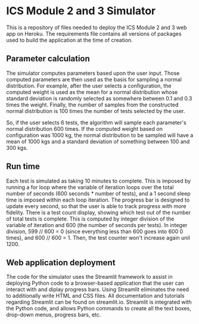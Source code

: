 # ICS Module 2 and 3 Simulator
This is a repository of files needed to deploy the ICS Module 2 and 3 web app on Heroku. The requirements file contains all versions of packages used to build the application at the time of creation.

## Parameter calculation
The simulator computes parameters based upon the user input. Those computed parameters are then used as the basis for sampling a normal distribution. For example, after the user selects a configuration, the computed weight is used as the mean for a normal distribution whose standard deviation is randomly selected as somewhere between 0.1 and 0.3 times the weight. Finally, the number of samples from the constructed normal distribution is 100 times the number of tests selected by the user. 

So, if the user selects 6 tests, the algorithm will sample each parameter's normal distribution 600 times. If the computed weight based on configuration was 1000 kg, the normal distribution to be sampled will have a mean of 1000 kgs and a standard deviation of something between 100 and 300 kgs. 

## Run time
Each test is simulated as taking 10 minutes to complete. This is imposed by running a for loop where the variable of iteration loops over the total number of seconds (600 seconds * number of tests), and a 1 second sleep time is imposed within each loop iteration. The progress bar is designed to update every second, so that the user is able to track progress with more fidelity. There is a test count display, showing which test out of the number of total tests is complete. This is computed by integer division of the variable of iteration and 600 (the number of seconds per tests). In integer division, 599 // 600 = 0 (since everything less than 600 goes into 600 0 times), and 600 // 600 = 1. Then, the test counter won't increase again unil 1200.

## Web application deployment
The code for the simulator uses the Streamlit framework to assist in deploying Python code to a browser-based application that the user can interact with and diplay progress bars. Using Streamlit eliminates the need to additionally write HTML and CSS files. All documentation and tutorials regarding Streamlit can be found on streamlit.io. Streamlit is integrated with the Python code, and allows Python commands to create all the text boxes, drop-down menus, progress bars, etc.

